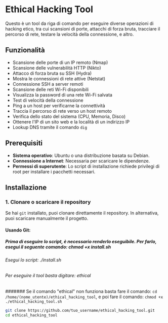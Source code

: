 # Ethical Hacking Tool

Questo è un tool da riga di comando per eseguire diverse operazioni di hacking etico, tra cui scansioni di porte, attacchi di forza bruta, tracciare il percorso di rete, testare la velocità della connessione, e altro.

## Funzionalità

- Scansione delle porte di un IP remoto (Nmap)
- Scansione delle vulnerabilità HTTP (Nikto)
- Attacco di forza bruta su SSH (Hydra)
- Mostra le connessioni di rete attive (Netstat)
- Connessione SSH a server remoti
- Scansione delle reti Wi-Fi disponibili
- Visualizza la password di una rete Wi-Fi salvata
- Test di velocità della connessione
- Ping a un host per verificarne la connettività
- Traccia il percorso di rete verso un host remoto
- Verifica dello stato del sistema (CPU, Memoria, Disco)
- Ottenere l'IP di un sito web e la località di un indirizzo IP
- Lookup DNS tramite il comando `dig`

## Prerequisiti

- **Sistema operativo**: Ubuntu o una distribuzione basata su Debian.
- **Connessione a Internet**: Necessaria per scaricare le dipendenze.
- **Permessi di superutente**: Lo script di installazione richiede privilegi di root per installare i pacchetti necessari.

## Installazione

### 1. Clonare o scaricare il repository

Se hai `git` installato, puoi clonare direttamente il repository. In alternativa, puoi scaricare manualmente il progetto.

#### Usando Git:

##### Prima di eseguire lo script, è necessario renderlo eseguibile. Per farlo, esegui il seguente comando: chmod +x install.sh

###### Esegui lo script: ./install.sh

###### Per eseguire il tool basta digitare: ethical

####### Se il comando "ethical" non funziona basta fare il comando: `cd /home/(nome_utente)/ethical_hacking_tool`, e poi fare il comando: `chmod +x ./ethical_hacking_tool.sh`


```bash
git clone https://github.com/tuo_username/ethical_hacking_tool.git
cd ethical_hacking_tool

